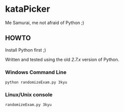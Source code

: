 # kataPicker
Me Samurai, me not afraid of Python ;)

## HOWTO

Install Python first ;)

Written and tested using the old *2.7.x* version of Python.

### Windows Command Line

```python randomizeExam.py 3kyu```

### Linux/Unix console

```randomizeExam.py 3kyu```

